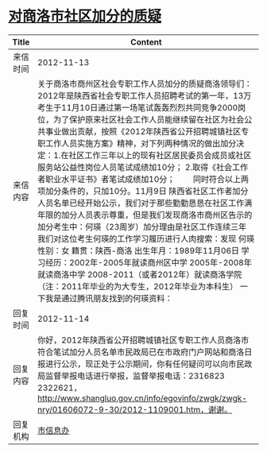 # [对商洛市社区加分的质疑](http://www.shangluo.gov.cn/zmhd/ldxxxx.jsp?urltype=leadermail.LeaderMailContentUrl&wbtreeid=1112&leadermailid=1470)

| Title |                                                                                                                                                                                                                                                                           Content                                                                                                                                                                                                                                                                           |
|:-----:|-------------------------------------------------------------------------------------------------------------------------------------------------------------------------------------------------------------------------------------------------------------------------------------------------------------------------------------------------------------------------------------------------------------------------------------------------------------------------------------------------------------------------------------------------------------|
| 来信时间  | 2012-11-13                                                                                                                                                                                                                                                                                                                                                                                                                                                                                                                                                  |
| 来信内容  | 关于商洛市商州区社会专职工作人员加分的质疑商洛领导们：2012年是陕西省社会专职工作人员招聘考试的第一年，13万考生于11月10日通过第一场笔试轰轰烈烈共同竞争2000岗位，为了保护原来社区社会工作人员能继续留在社区为社会公共事业做出贡献，按照《2012年陕西省公开招聘城镇社区专职工作人员实施方案》精神，对下列两种情况的做出加分决定：1.在社区工作三年以上的现有社区居民委员会成员或社区服务站公益性岗位人员笔试成绩加10分； 2.取得《社会工作者职业水平证书》者笔试成绩加10分； 　　同时符合以上两项加分条件的，只加10分。11月9日 陕西省社区工作者加分人员名单已经开始公示，我们对于那些勤勤恳恳在社区工作满年限的加分人员表示尊重，但是我们发现商洛市商州区告示的加分考生中：何瑛（23周岁）加分理由是社区工作连续三年    我们对这位考生何瑛的工作学习履历进行人肉搜索：发现 何瑛 性别：女 籍贯：陕西-商洛 出生年月：1989年11月06日 学习经历：2002年-2005年就读商州区中学 2005年-2008年就读商洛中学 2008-2011（或者2012年）就读商洛学院 （注：2011年毕业的为大专生，2012年毕业为本科生） 一下我是通过腾讯朋友找到的何瑛资料： |
| 回复时间  | 2012-11-14                                                                                                                                                                                                                                                                                                                                                                                                                                                                                                                                                  |
| 回复内容  | 你好，2012年陕西省公开招聘城镇社区专职工作人员商洛市符合笔试加分人员名单市民政局已在市政府门户网站和商洛日报进行公示，现正处于公示期间，你有任何疑问可以向市民政局监督举报电话进行举报，监督举报电话：2316823 2322621，http://www.shangluo.gov.cn/info/egovinfo/zwgk/zwgk-nry/01606072-9-30/2012-1109001.htm，谢谢。                                                                                                                                                                                                                                                                                                                                              |
| 回复机构  | [市信息办](../../category/agencies/市信息办.md)                                                                                                                                                                                                                                                                                                                                                                                                                                                                                                                     |